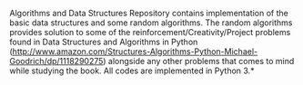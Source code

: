 Algorithms and Data Structures
Repository contains implementation of the basic data structures and some random algorithms. The random algorithms provides  solution to some of the reinforcement/Creativity/Project problems found in Data Structures and Algorithms in Python (http://www.amazon.com/Structures-Algorithms-Python-Michael-Goodrich/dp/1118290275) alongside any other problems that comes to mind while studying the book.
All codes are implemented in Python 3.*

